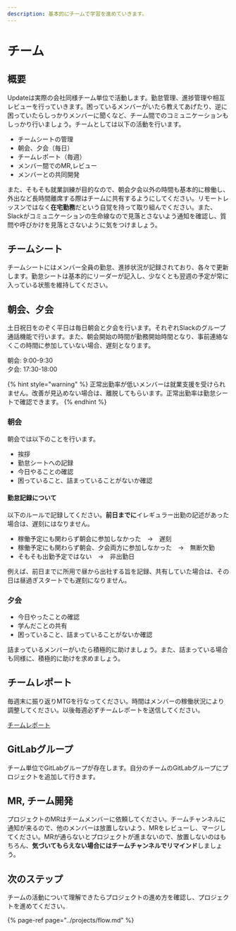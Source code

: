 ```yaml
---
description: 基本的にチームで学習を進めていきます。
---
```


# チーム

## 概要

Updateは実際の会社同様チーム単位で活動します。勤怠管理、進捗管理や相互レビューを行っていきます。困っているメンバーがいたら教えてあげたり、逆に困っていたらしっかりメンバーに聞くなど、チーム間でのコミュニケーションもしっかり行いましょう。チームとしては以下の活動を行います。

* チームシートの管理
* 朝会、夕会（毎日）
* チームレポート（毎週）
* メンバー間でのMR,レビュー
* メンバーとの共同開発

また、そもそも就業訓練が目的なので、朝会夕会以外の時間も基本的に稼働し、外出など長時間離席する際はチームに共有するようにしてください。リモートレッスンではなく**在宅勤務**だという自覚を持って取り組んでください。また、Slackがコミュニケーションの生命線なので見落とさないよう通知を確認し、質問や呼びかけを見落とさないように気をつけましょう。

## チームシート

チームシートにはメンバー全員の勤怠、進捗状況が記録されており、各々で更新します。勤怠シートは基本的にリーダーが記入し、少なくとも翌週の予定が常に入っている状態を維持してください。

## 朝会、夕会

土日祝日をのぞく平日は毎日朝会と夕会を行います。それぞれSlackのグループ通話機能で行います。また、朝会開始の時間が勤務開始時間となり、事前連絡なくこの時間に参加していない場合、遅刻となります。

朝会:  9:00-9:30  
夕会:  17:30-18:00

{% hint style="warning" %}
正常出勤率が低いメンバーは就業支援を受けられません。改善が見込めない場合は、離脱してもらいます。正常出勤率は勤怠シートで確認できます。
{% endhint %}

### 朝会

朝会では以下のことを行います。

* 挨拶
* 勤怠シートへの記録
* 今日やることの確認
* 困っていること、詰まっていることがないか確認

#### 勤怠記録について

以下のルールで記録してください。**前日までに**イレギュラー出勤の記述があった場合は、遅刻にはなりません。

* 稼働予定にも関わらず朝会に参加しなかった　→　遅刻
* 稼働予定にも関わらず朝会、夕会両方に参加しなかった　→　無断欠勤
* そもそも出勤予定ではない　→　非出勤日

例えば、前日までに所用で昼から出社する旨を記録、共有していた場合は、その日は昼過ぎスタートでも遅刻になりません。

### 夕会

* 今日やったことの確認
* 学んだことの共有
* 困っていること、詰まっていることがないか確認

詰まっているメンバーがいたら積極的に助けましょう。また、詰まっている場合も同様に、積極的に助けを求めましょう。

## チームレポート

毎週末に振り返りMTGを行なってください。時間はメンバーの稼働状況により調整してください。以後毎週必ずチームレポートを送信してください。

[チームレポート](https://goo.gl/forms/zSiwARgexmm7mb462)

## GitLabグループ

チーム単位でGitLabグループが存在します。自分のチームのGitLabグループにプロジェクトを追加して行きます。

## MR, チーム開発

プロジェクトのMRはチームメンバーに依頼してください。チームチャンネルに通知が来るので、他のメンバーは放置しないよう、MRをレビューし、マージしてください。MRが通らないとプロジェクトが進まないので、放置しないのはもちろん、**気づいてもらえない場合にはチームチャンネルでリマインド**しましょう。

## 次のステップ

チームの活動について理解できたらプロジェクトの進め方を確認し、プロジェクトを進めてください。

{% page-ref page="../projects/flow.md" %}

